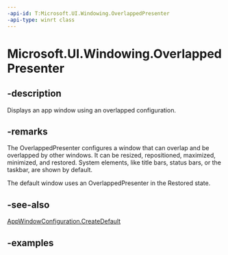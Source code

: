 ```yaml
---
-api-id: T:Microsoft.UI.Windowing.OverlappedPresenter
-api-type: winrt class
---
```


# Microsoft.UI.Windowing.OverlappedPresenter

<!--
public sealed class OverlappedPresenter : Microsoft.UI.Windowing.AppWindowPresenter
-->

## -description

Displays an app window using an overlapped configuration.

## -remarks

The OverlappedPresenter configures a window that can overlap and be overlapped by other windows. It can be resized, repositioned, maximized, minimized, and restored. System elements, like title bars, status bars, or the taskbar, are shown by default.

The default window uses an OverlappedPresenter in the Restored state.

## -see-also

[AppWindowConfiguration.CreateDefault](appwindowconfiguration_createdefault_2012876949.md)

## -examples
